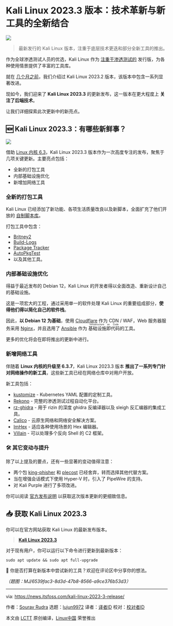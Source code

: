 [#]: subject: "Kali Linux 2023.3 Release is All About Technical Changes and New Tools"
[#]: via: "https://news.itsfoss.com/kali-linux-2023-3-release/"
[#]: author: "Sourav Rudra https://news.itsfoss.com/author/sourav/"
[#]: collector: "lujun9972"
[#]: translator: "ChatGPT"
[#]: reviewer: "wxy"
[#]: publisher: "wxy"
[#]: url: "https://linux.cn/article-16135-1.html"

Kali Linux 2023.3 版本：技术革新与新工具的全新结合
======

![][0]

> 最新发行的 Kali Linux 版本，注重于底层技术更迭和部分全新工具的推出。

作为全球渗透测试人员的优选，Kali Linux 作为 [注重于渗透测试的][1] 发行版，为各种使用情景提供了丰富的工具库。

就在 [几个月之前][2]，我们介绍过 Kali Linux 2023.2 版本，该版本中包含一系列显著改进。

现如今，我们迎来了 **Kali Linux 2023.3** 的更新发布，这一版本在更大程度上 **关注了后端技术**。

让我们详细探索此次更新中的新亮点。

## 🆕 Kali Linux 2023.3：有哪些新鲜事？

![][3]

借助 [Linux 内核 6.3][4]，Kali Linux 2023.3 版本作为一次高度专注的发布，聚焦于几项关键更新。主要亮点包括：

  * 全新的打包工具
  * 内部基础设施优化
  * 新增加网络工具

### 全新的打包工具

Kali Linux 已经添加了新功能、各项生活质量改良以及新脚本，全面扩充了他们开放的 [自制脚本库][5]。

打包工具中包含：

  * [Britney2][6]
  * [Build-Logs][7]
  * [Package Tracker][8]
  * [AutoPkgTest][9]
  * 以及其他工具。

### 内部基础设施优化

得益于最近发布的 Debian 12，Kali Linux 的开发者得以全面改造、重新设计自己的基础设施。

这是一项宏大的工程，通过采用单一的软件处理 Kali Linux 的重要组成部分，**使得他们得以简化自己的软件栈**。

因此，**以 Debian 12 为基础**，使用 [Cloudflare][10] 作为 CDN / WAF，Web 服务器服务采用 [Nginx][11]，并且选用了 [Ansible][12] 作为 <ruby>基础设施即代码<rt>Infrastructure as Code</rt></ruby>的工具。

更多的优化将会在即将推出的更新中进行。

### 新增网络工具

伴随着 **Linux 内核的升级至 6.3.7**，Kali Linux 2023.3 版本 **推出了一系列专门针对网络操作的新工具**，这些新工具已经在网络仓库中对用户开放。

新工具包括：

  * [kustomize][14] - Kubernetes YAML 配置的定制工具。
  * [Rekono][15] - 完整的渗透测试过程自动化平台。
  * [rz-ghidra][16] - 用于 rizin 的深度 ghidra 反编译器以及 sleigh 反汇编器的集成工具。
  * [Calico][17] - 云原生网络和网络安全解决方案。
  * [ImHex][18] - 适应各种使用场景的 Hex 编辑器。
  * [Villain][19] - 可以处理多个反向 Shell 的 C2 框架。

### 🛠️ 其它变动与提升

除了以上提及的要点，还有一些显著的变动值得注意：

  * 两个包 [king-phisher][20] 和 [plecost][21] 已经舍弃，转而选择其他代替方案。
  * 当在增强会话模式下使用 Hyper-V 时，引入了 PipeWire 的支持。
  * 对 Kali Purple 进行了多项改进。

你可以阅读 [官方发布说明][22] 以获取这次版本更新的更细致信息。

## 📥 获取 Kali Linux 2023.3

你可以在官方网站获取 Kali Linux 的最新发布版本。

> **[Kali Linux 2023.3][23]**

对于现有用户，你可以运行以下命令进行更新到最新版本：

```
sudo apt update && sudo apt full-upgrade
```

💬 你是否打算在新版本中尝试新的工具？欢迎在评论区中分享你的想法。

*（题图：MJ/6539fac3-8d3d-47b8-8566-a9ce376b53d3）*

--------------------------------------------------------------------------------

via: https://news.itsfoss.com/kali-linux-2023-3-release/

作者：[Sourav Rudra][a]
选题：[lujun9972][b]
译者：[译者ID](https://github.com/译者ID)
校对：[校对者ID](https://github.com/校对者ID)

本文由 [LCTT](https://github.com/LCTT/TranslateProject) 原创编译，[Linux中国](https://linux.cn/) 荣誉推出

[a]: https://news.itsfoss.com/author/sourav/
[b]: https://github.com/lujun9972
[1]: https://itsfoss.com/linux-hacking-penetration-testing/
[2]: https://news.itsfoss.com/kali-linux-2023-2-release/
[3]: https://news.itsfoss.com/content/images/2023/08/Kali-Linux_2023.3.png
[4]: https://news.itsfoss.com/linux-kernel-6-3/
[5]: https://gitlab.com/kalilinux/tools/packaging
[6]: http://repo.kali.org/britney
[7]: http://repo.kali.org/build-logs/
[8]: https://pkg.kali.org/
[9]: https://autopkgtest.kali.org/
[10]: https://www.cloudflare.com/
[11]: https://www.nginx.com/
[12]: https://www.ansible.com/
[13]: https://news.itsfoss.com/content/images/size/w256h256/2022/08/android-chrome-192x192.png
[14]: https://www.kali.org/tools/kustomize/
[15]: https://www.kali.org/tools/rekono-kbx/
[16]: https://www.kali.org/tools/rz-ghidra/
[17]: https://www.kali.org/tools/calico/
[18]: https://www.kali.org/tools/imhex/
[19]: https://www.kali.org/tools/villain/
[20]: https://www.kali.org/tools/king-phisher/
[21]: https://www.kali.org/tools/plecost/
[22]: https://www.kali.org/blog/kali-linux-2023-3-release/
[23]: https://www.kali.org/get-kali/
[24]: https://linuxhandbook.com/tag/bash-beginner/
[25]: https://itsfoss.community/
[26]: https://itsfoss.com/newsletter/
[0]: https://img.linux.net.cn/data/attachment/album/202308/28/112031h0eou0fbvozqo2l6.jpg